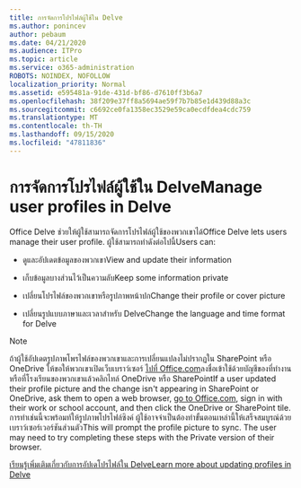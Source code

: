 ```yaml
---
title: การจัดการโปรไฟล์ผู้ใช้ใน Delve
ms.author: ponincev
author: pebaum
ms.date: 04/21/2020
ms.audience: ITPro
ms.topic: article
ms.service: o365-administration
ROBOTS: NOINDEX, NOFOLLOW
localization_priority: Normal
ms.assetid: e595481a-91de-431d-bf86-d7610ff3b6a7
ms.openlocfilehash: 38f209e37ff8a5694ae59f7b7b85e1d439d88a3c
ms.sourcegitcommit: c6692ce0fa1358ec3529e59ca0ecdfdea4cdc759
ms.translationtype: MT
ms.contentlocale: th-TH
ms.lasthandoff: 09/15/2020
ms.locfileid: "47811836"
---
```

# <a name="manage-user-profiles-in-delve"></a><span data-ttu-id="4c16a-102">การจัดการโปรไฟล์ผู้ใช้ใน Delve</span><span class="sxs-lookup"><span data-stu-id="4c16a-102">Manage user profiles in Delve</span></span>

<span data-ttu-id="4c16a-103">Office Delve ช่วยให้ผู้ใช้สามารถจัดการโปรไฟล์ผู้ใช้ของพวกเขาได้</span><span class="sxs-lookup"><span data-stu-id="4c16a-103">Office Delve lets users manage their user profile.</span></span> <span data-ttu-id="4c16a-104">ผู้ใช้สามารถทำดังต่อไปนี้</span><span class="sxs-lookup"><span data-stu-id="4c16a-104">Users can:</span></span>
  
- <span data-ttu-id="4c16a-105">ดูและอัปเดตข้อมูลของพวกเขา</span><span class="sxs-lookup"><span data-stu-id="4c16a-105">View and update their information</span></span>
    
- <span data-ttu-id="4c16a-106">เก็บข้อมูลบางส่วนไว้เป็นความลับ</span><span class="sxs-lookup"><span data-stu-id="4c16a-106">Keep some information private</span></span>
    
- <span data-ttu-id="4c16a-107">เปลี่ยนโปรไฟล์ของพวกเขาหรือรูปภาพหน้าปก</span><span class="sxs-lookup"><span data-stu-id="4c16a-107">Change their profile or cover picture</span></span>
    
- <span data-ttu-id="4c16a-108">เปลี่ยนรูปแบบภาษาและเวลาสำหรับ Delve</span><span class="sxs-lookup"><span data-stu-id="4c16a-108">Change the language and time format for Delve</span></span>
    
> [!NOTE]
> <span data-ttu-id="4c16a-109">ถ้าผู้ใช้อัปเดตรูปภาพโพรไฟล์ของพวกเขาและการเปลี่ยนแปลงไม่ปรากฏใน SharePoint หรือ OneDrive ให้ขอให้พวกเขาเปิดเว็บเบราว์เซอร์ [ไปที่ Office.com](https://www.office.com)ลงชื่อเข้าใช้ด้วยบัญชีของที่ทำงานหรือที่โรงเรียนของพวกเขาแล้วคลิกไทล์ OneDrive หรือ SharePoint</span><span class="sxs-lookup"><span data-stu-id="4c16a-109">If a user updated their profile picture and the change isn't appearing in SharePoint or OneDrive, ask them to open a web browser, [go to Office.com](https://www.office.com), sign in with their work or school account, and then click the OneDrive or SharePoint tile.</span></span> <span data-ttu-id="4c16a-110">การทำเช่นนี้จะพร้อมท์ให้รูปภาพโปรไฟล์ซิงค์ ผู้ใช้อาจจำเป็นต้องทำขั้นตอนเหล่านี้ให้เสร็จสมบูรณ์ด้วยเบราว์เซอร์เวอร์ชันส่วนตัว</span><span class="sxs-lookup"><span data-stu-id="4c16a-110">This will prompt the profile picture to sync. The user may need to try completing these steps with the Private version of their browser.</span></span> 
  
[<span data-ttu-id="4c16a-111">เรียนรู้เพิ่มเติมเกี่ยวกับการอัปเดโปรไฟล์ใน Delve</span><span class="sxs-lookup"><span data-stu-id="4c16a-111">Learn more about updating profiles in Delve</span></span>](https://go.microsoft.com/fwlink/?linkid=735070)
  

